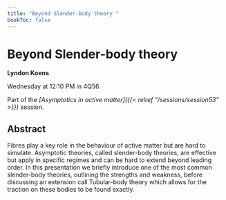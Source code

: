 ```yaml
---
title: "Beyond Slender-body theory "
bookToc: false
---
```


# Beyond Slender-body theory 

**Lyndon Koens**

Wednesday at 12:10 PM in 4Q56.

Part of the *[Asymptotics in active matter]({{< relref "/sessions/session53" >}})* session.

## Abstract

Fibres play a key role in the behaviour of active matter but are hard to simulate. Asymptotic theories, called slender-body theories, are effective but apply in specific regimes and can be hard to extend beyond leading order. In this presentation we briefly introduce one of the most common slender-body theories, outlining the strengths and weakness, before discussing an extension call Tubular-body theory which allows for the traction on these bodies to be found exactly.


